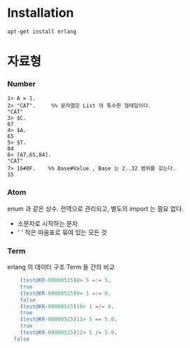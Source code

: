 # Installation
```
apt-get install erlang
```

# 자료형
### Number
```erlnag
1> A = 1.
2> "CAT".     %% 문자열은 List 의 특수한 형태일이다.
"CAT"
3> $C.
67
4> $A.
65
5> $T.
84
6> [67,65,84].
"CAT"
7> 16#0F.    %% Base#Value , Base 는 2..32 범위를 갖는다.
15
```
### Atom
  enum 과 같은 상수.  전역으로 관리되고, 별도의 import 는 필요 없다.
  - 소문자로 시작하는 문자 
  - ' ' 작은 따옴표로 묶여 있는 모든 것
### Term
  erlang 의 데이터 구조
  Term 들 간의 비교
```erlang
	(test@KR-00000515)8> 5 =:= 5.
	true
	(test@KR-00000515)9> 1 =:= 0.
	false
	(test@KR-00000515)10> 1 =/= 0.
	true
	(test@KR-00000515)11> 5 == 5.0.
	true
	(test@KR-00000515)12> 5 /= 5.0.
  false
```
